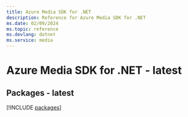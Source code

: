 ```yaml
---
title: Azure Media SDK for .NET
description: Reference for Azure Media SDK for .NET
ms.date: 02/09/2024
ms.topic: reference
ms.devlang: dotnet
ms.service: media
---
```

# Azure Media SDK for .NET - latest
## Packages - latest
[!INCLUDE [packages](media-index.md)]